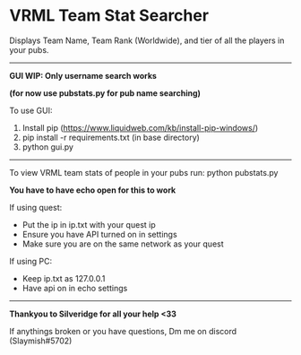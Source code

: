 # VRML Team Stat Searcher

Displays Team Name, Team Rank (Worldwide), and tier of all the players in your pubs.

---------------------

**GUI WIP: Only username search works**

**(for now use pubstats.py for pub name searching)**

To use GUI:
1. Install pip (https://www.liquidweb.com/kb/install-pip-windows/)
2. pip install -r requirements.txt (in base directory)
3. python gui.py

---------------------

To view VRML team stats of people in your pubs run:
python pubstats.py

**You have to have echo open for this to work**


If using quest:
 - Put the ip in ip.txt with your quest ip
 - Ensure you have API turned on in settings
 - Make sure you are on the same network as your quest

If using PC:
 - Keep ip.txt as 127.0.0.1
 - Have api on in echo settings

---------------------



**Thankyou to Silveridge for all your help  <33**

If anythings broken or you have questions,
Dm me on discord (Slaymish#5702)

